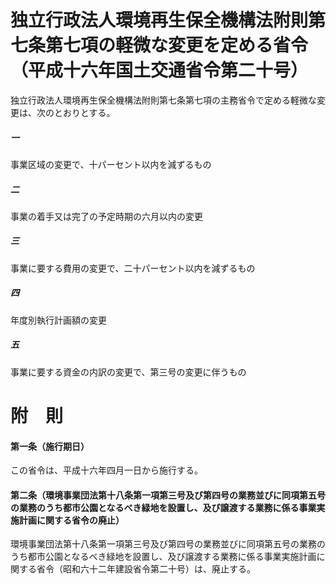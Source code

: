 # 独立行政法人環境再生保全機構法附則第七条第七項の軽微な変更を定める省令（平成十六年国土交通省令第二十号）
独立行政法人環境再生保全機構法附則第七条第七項の主務省令で定める軽微な変更は、次のとおりとする。
##### 一
事業区域の変更で、十パーセント以内を減ずるもの
##### 二
事業の着手又は完了の予定時期の六月以内の変更
##### 三
事業に要する費用の変更で、二十パーセント以内を減ずるもの
##### 四
年度別執行計画額の変更
##### 五
事業に要する資金の内訳の変更で、第三号の変更に伴うもの
# 附　則
#### 第一条（施行期日）
この省令は、平成十六年四月一日から施行する。
#### 第二条（環境事業団法第十八条第一項第三号及び第四号の業務並びに同項第五号の業務のうち都市公園となるべき緑地を設置し、及び譲渡する業務に係る事業実施計画に関する省令の廃止）
環境事業団法第十八条第一項第三号及び第四号の業務並びに同項第五号の業務のうち都市公園となるべき緑地を設置し、及び譲渡する業務に係る事業実施計画に関する省令（昭和六十二年建設省令第二十号）は、廃止する。
